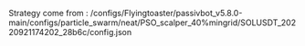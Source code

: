 Strategy come from : /configs/Flyingtoaster/passivbot_v5.8.0-main/configs/particle_swarm/neat/PSO_scalper_40%mingrid/SOLUSDT_20220921174202_28b6c/config.json
